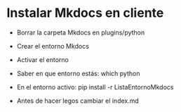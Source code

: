 # Instalar Mkdocs en cliente

* Borrar la carpeta Mkdocs en plugins/python

* Crear el entorno Mkdocs

* Activar el entorno

* Saber en que entorno estás: which python

* En el entorno activo: pip install -r ListaEntornoMkdocs

* Antes de hacer legos cambiar el index.md
